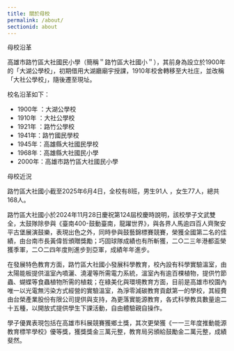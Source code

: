 ```yaml
---
title: 關於母校
permalink: /about/
sectionid: about
---
```


母校沿革

高雄市路竹區大社國民小學（簡稱＂路竹區大社國小＂），其前身為設立於1900年的「大湖公學校」，初期借用大湖廳廟宇授課，1910年校舍轉移至大社庄，並改稱「大社公學校」，隨後遷至現址。

校名沿革如下：
- 1900年 ：大湖公學校
- 1910年 ：大社公學校
- 1921年 ：路竹公學校
- 1941年：路竹國民學校
- 1945年：高雄縣大社國民學校
- 1968年：高雄縣大社國民小學
- 2000年：高雄市路竹區大社國民小學


母校近況

路竹區大社國小截至2025年6月4日，全校有8班，男生91人 ，女生77人，總共168人。

路竹區大社國小於2024年11月28日慶祝第124屆校慶時說明，該校學子文武雙全，太鼓隊除參與《臺南400-鼓動臺南，龍躍世界》，與各界人馬逾四百人齊聚安平古堡展演鼓樂，表現出色之外，同時參與鼓藝錦標賽競賽，榮獲全國第二名的佳績，由台南市長黃偉哲頒贈獎勵；巧固球隊成績也有所斬獲，二○二三年港都盃榮獲季軍，二○二四年度則進步到亞軍，成績年年進步。

在發展特色教育方面，路竹區大社國小發展科學教育，校內設有科學實驗溫室，由太陽能板提供溫室內噴灑、澆灌等所需電力系統，溫室內有逾百棵植物，提供竹節蟲、蝴蝶等食蟲植物所需的植栽；在綠美化與環境教育方面，目前是高雄市校園內唯一以光電無污染方式經營的實驗溫室，為淨零減碳教育貢獻第一的學校，其經費由台榮產業股份有限公司提供與支持，為更落實能源教育，各式科學教具數量逾二十五種，以開放式提供學生下課活動，自由體驗親自操作。

學子優異表現包括在高雄市科展競賽獲鄉土獎，其次更榮獲《一一三年度推動能源教育標竿學校》優等獎，獲獎獎金三萬元整，教育局另頒給鼓勵金二萬元整，成績斐然。

